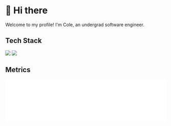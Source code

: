 # 👋 Hi there

Welcome to my profile! I'm Cole, an undergrad software engineer.

## Tech Stack

![](https://skillicons.dev/icons?i=ts,js,electron,react,svelte,tailwind)
![](https://skillicons.dev/icons?i=postgres,mysql,sqlite,mongodb,redis,prisma)

## Metrics

<picture>
  <img src="/github-metrics.svg" alt="Cole's GitHub Metrics" draggable="false">
</picture>
